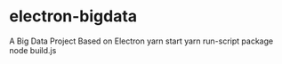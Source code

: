# electron-bigdata
A Big Data Project Based on Electron
  yarn start
  yarn run-script package
  node build.js
